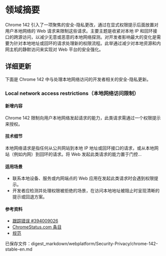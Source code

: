 # 领域摘要

Chrome 142 引入了一项聚焦的安全-隐私更改，通过在显式权限提示后面放置对用户本地网络的 Web 请求来限制这些请求。主要主题是收紧对本地 IP 和回环接口的跨源访问，以减少无意或恶意的本地网络探测。对开发者影响最大的变化是需要为针对本地地址或回环的请求处理新的权限流程。此举通过减少对本地资源和内网主机的静默访问来实现对 Web 平台的安全强化。

## 详细更新

下面是 Chrome 142 中与处理本地网络访问的开发者相关的安全-隐私更新。

### Local network access restrictions（本地网络访问限制）

#### 新增内容
Chrome 142 限制向用户本地网络发起请求的能力，此类请求需通过一个权限提示来授权。

#### 技术细节
本地网络请求是指任何从公共网站到本地 IP 地址或回环接口的请求，或从本地网站（例如内网）到回环的请求。将 Web 发起此类请求的能力置于门控...

#### 适用场景
- 联系本地设备、服务或内网端点的 Web 应用在发起此类请求时会遇到权限提示。  
- 开发者应检测并处理权限被拒绝的场景，在访问本地地址被阻止时呈现清晰的提示或回退方案。

#### 参考资料
- [跟踪错误 #394009026](https://issues.chromium.org/issues/394009026)  
- [ChromeStatus.com 条目](https://chromestatus.com/feature/5152728072060928)  
- [规范](https://wicg.github.io/local-network-access)

已保存文件：digest_markdown/webplatform/Security-Privacy/chrome-142-stable-en.md